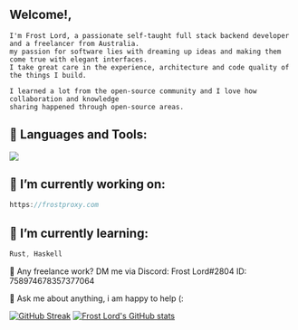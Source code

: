 ## Welcome!,
```
I'm Frost Lord, a passionate self-taught full stack backend developer and a freelancer from Australia.
my passion for software lies with dreaming up ideas and making them come true with elegant interfaces.
I take great care in the experience, architecture and code quality of the things I build.

I learned a lot from the open-source community and I love how collaboration and knowledge 
sharing happened through open-source areas.
```
<!--<img align="right" alt="GIF" src="https://github.com/abhisheknaiidu/abhisheknaiidu/raw/master/code.gif?raw=true" width="500" height="320" style="max-width: 100%;">
-->
## 🧰 Languages and Tools:
<p align="left">
    <img src="https://skillicons.dev/icons?i=git,java,kotlin,nextjs,react,redis,tailwind,py,pug,raspberrypi,swift,vercel,tensorflow,ts,workers,vue,prisma,postgres,ps,mysql,html,css,grafana,express,dotnet,docker,discord,deno,cloudflare,bash,arduino,mongodb,nginx,nodejs,androidstudio,angular,cassandra,bots,elixir,go,haskell,kubernetes,linux,nuxtjs,php,postgres,postman,prisma,regex,rust,threejs,vue,workers,js&perline=6" />
</p>


## 🔭 I’m currently working on:
```js
https://frostproxy.com
```
## 🌱 I’m currently learning:
```js
Rust, Haskell
```
💼 Any freelance work? DM me via Discord: Frost Lord#2804 ID: 758974678357377064

💬 Ask me about anything, i am happy to help (:

[![GitHub Streak](https://github-readme-streak-stats.herokuapp.com/?user=Frost-Lord)](https://git.io/streak-stats)
[![Frost Lord's GitHub stats](https://github-readme-stats.vercel.app/api?username=Frost-Lord)](https://git.io/streak-stats)
